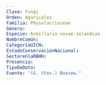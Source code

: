```yaml
---
Clase: Fungi
Orden: Agaricales
Familia: Physalacriaceae
Género: 
Especie: Armillaria novae-zelandiae
NombreComún: 
CategoríaUICN: 
EstadoConservaciónNacional: 
SectorenlaRBHH: 
Presencia: 
TipoDeDato: 
Fuente: "(G. Stev.) Boesew."
---
```

